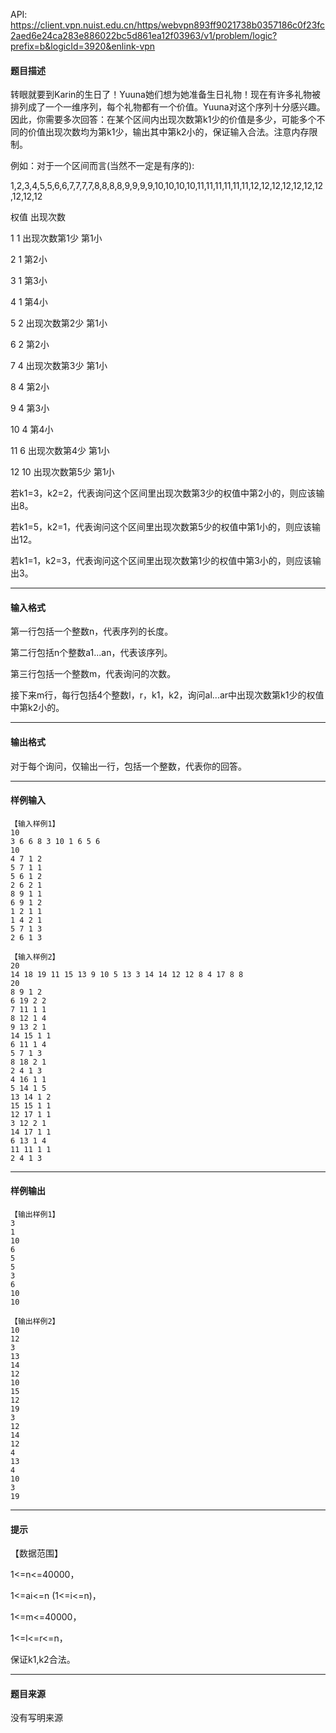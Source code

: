 API: https://client.vpn.nuist.edu.cn/https/webvpn893ff9021738b0357186c0f23fc2aed6e24ca283e886022bc5d861ea12f03963/v1/problem/logic?prefix=b&logicId=3920&enlink-vpn

#### 题目描述

转眼就要到Karin的生日了！Yuuna她们想为她准备生日礼物！现在有许多礼物被排列成了一个一维序列，每个礼物都有一个价值。Yuuna对这个序列十分感兴趣。因此，你需要多次回答：在某个区间内出现次数第k1少的价值是多少，可能多个不同的价值出现次数均为第k1少，输出其中第k2小的，保证输入合法。注意内存限制。

例如：对于一个区间而言(当然不一定是有序的):

1,2,3,4,5,5,6,6,7,7,7,7,8,8,8,8,9,9,9,9,10,10,10,10,11,11,11,11,11,11,12,12,12,12,12,12,12,12,12,12

权值  出现次数

1  1  出现次数第1少  第1小

2  1  第2小

3  1  第3小

4  1  第4小

5  2  出现次数第2少  第1小

6  2  第2小

7  4  出现次数第3少  第1小

8  4  第2小

9  4  第3小

10  4  第4小

11  6  出现次数第4少  第1小

12  10  出现次数第5少  第1小

若k1=3，k2=2，代表询问这个区间里出现次数第3少的权值中第2小的，则应该输出8。

若k1=5，k2=1，代表询问这个区间里出现次数第5少的权值中第1小的，则应该输出12。

若k1=1，k2=3，代表询问这个区间里出现次数第1少的权值中第3小的，则应该输出3。

---

#### 输入格式

第一行包括一个整数n，代表序列的长度。

第二行包括n个整数a1...an，代表该序列。

第三行包括一个整数m，代表询问的次数。

接下来m行，每行包括4个整数l，r，k1，k2，询问al...ar中出现次数第k1少的权值中第k2小的。

---

#### 输出格式

对于每个询问，仅输出一行，包括一个整数，代表你的回答。

---

#### 样例输入
```
【输入样例1】
10
3 6 6 8 3 10 1 6 5 6
10
4 7 1 2
5 7 1 1
5 6 1 2
2 6 2 1
8 9 1 1
6 9 1 2
1 2 1 1
1 4 2 1
5 7 1 3
2 6 1 3

【输入样例2】
20
14 18 19 11 15 13 9 10 5 13 3 14 14 12 12 8 4 17 8 8
20
8 9 1 2
6 19 2 2
7 11 1 1
8 12 1 4
9 13 2 1
14 15 1 1
6 11 1 4
5 7 1 3
8 18 2 1
2 4 1 3
4 16 1 1
5 14 1 5
13 14 1 2
15 15 1 1
12 17 1 1
3 12 2 1
14 17 1 1
6 13 1 4
11 11 1 1
2 4 1 3
```

---

#### 样例输出
```
【输出样例1】
3
1
10
6
5
5
3
6
10
10

【输出样例2】
10
12
3
13
14
12
10
15
12
19
3
12
14
12
4
13
4
10
3
19
```

---

#### 提示

【数据范围】

1<=n<=40000，

1<=ai<=n  (1<=i<=n)，

1<=m<=40000，

1<=l<=r<=n，

保证k1,k2合法。

---

#### 题目来源

没有写明来源